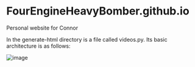 # FourEngineHeavyBomber.github.io
Personal website for Connor


In the generate-html directory is a file called videos.py. Its basic architecture is as follows:

![image](https://user-images.githubusercontent.com/56659693/151721932-cdd1cdbb-1e2d-4092-a852-7b469ca9a951.png)
